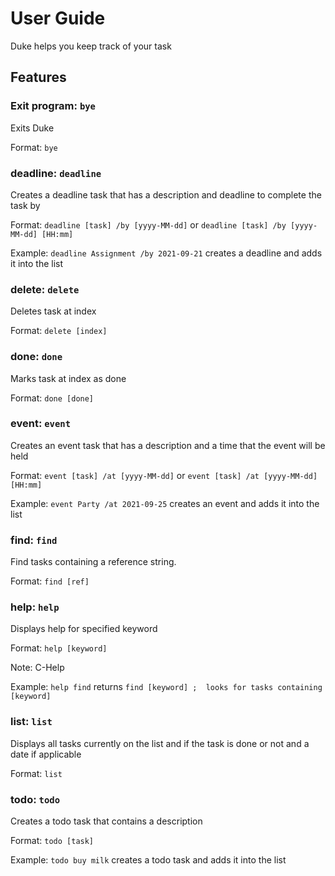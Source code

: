 # User Guide
Duke helps you keep track of your task

## Features 


### Exit program: `bye`

Exits Duke

Format: `bye`

### deadline: `deadline`

Creates a deadline task that has a
description and deadline to complete 
the task by

Format: `deadline [task] /by [yyyy-MM-dd]` or `deadline [task] /by [yyyy-MM-dd] [HH:mm]`

Example: `deadline Assignment /by 2021-09-21`
creates a deadline and adds it into the list

### delete: `delete`

Deletes task at index

Format: `delete [index]`

### done: `done`

Marks task at index as done

Format: `done [done]`

### event: `event`

Creates an event task that has a 
description and a time that the
event will be held

Format: `event [task] /at [yyyy-MM-dd]` or `event [task] /at [yyyy-MM-dd] [HH:mm]`

Example: `event Party /at 2021-09-25`
creates an event and adds it into the list

### find: `find`

Find tasks containing a reference string.

Format: `find [ref]`

### help: `help` 

Displays help for specified keyword

Format: `help [keyword]`

Note: C-Help

Example: `help find` returns 
`find [keyword] ; 
looks for tasks containing [keyword]`

### list: `list`

Displays all tasks currently on the list and
if the task is done or not and a date if 
applicable

Format: `list`

### todo: `todo`

Creates a todo task that contains a description

Format: `todo [task]`

Example: `todo buy milk`
creates a todo task and adds it into the list

